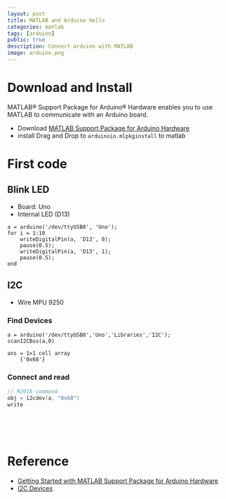 ```yaml
---
layout: post
title: MATLAB and Arduino Hello
categories: matlab
tags: [arduino]
public: true
description: Connect arduino with MATLAB
image: arduino.png
---
```


# Download and Install
MATLAB® Support Package for Arduino® Hardware enables you to use MATLAB to communicate with an Arduino board.
- Download
[MATLAB Support Package for Arduino Hardware](https://www.mathworks.com/matlabcentral/fileexchange/47522-matlab-support-package-for-arduino-hardware)
- install
Drag and Drop to `arduinoio.mlpkginstall` to matlab

# First code
## Blink LED
- Board: Uno
- Internal LED (D13)
  
```
a = arduino('/dev/ttyUSB0', 'Uno');
for i = 1:10
    writeDigitalPin(a, 'D13', 0);
    pause(0.5);
    writeDigitalPin(a, 'D13', 1);
    pause(0.5);
end
```

## I2C
- Wire MPU 9250
  
### Find Devices
```
a = arduino('/dev/ttyUSB0','Uno','Libraries','I2C');
scanI2CBus(a,0)

ans = 1×1 cell array
    {'0x68'}
```

### Connect and read
```cpp
// R2018 command
obj = i2cdev(a, "0x68")
write
```
&nbsp;  
&nbsp;  
&nbsp;  
# Reference
- [Getting Started with MATLAB Support Package for Arduino Hardware](https://www.mathworks.com/help/supportpkg/arduinoio/examples/getting-started-with-matlab-support-package-for-arduino-hardware.html)
- [I2C Devices](https://www.mathworks.com/help/releases/R2018b/supportpkg/arduinoio/i2c-sensors.html)
